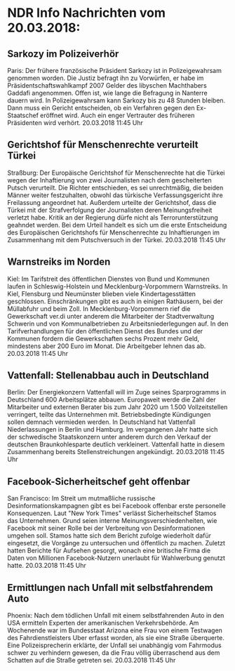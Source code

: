 # NDR Info Nachrichten vom 20.03.2018:


## Sarkozy im Polizeiverhör
Paris: Der frühere französische Präsident Sarkozy ist in Polizeigewahrsam genommen worden. Die Justiz befragt ihn zu Vorwürfen, er habe im Präsidentschaftswahlkampf 2007 Gelder des libyschen Machthabers Gaddafi angenommen. Offen ist, wie lange die Befragung in Nanterre dauern wird. In Polizeigewahrsam kann Sarkozy bis zu 48 Stunden bleiben. Dann muss ein Gericht entscheiden, ob ein Verfahren gegen den Ex-Staatschef eröffnet wird. Auch ein enger Vertrauter des früheren Präsidenten wird verhört. 20.03.2018 11:45 Uhr 

## Gerichtshof für Menschenrechte verurteilt Türkei
Straßburg: Der Europäische Gerichtshof für Menschenrechte hat die Türkei wegen der Inhaftierung von zwei Journalisten nach dem gescheiterten Putsch verurteilt. Die Richter entschieden, es sei unrechtmäßig, die beiden Männer weiter festzuhalten, obwohl das türkische Verfassungsgericht ihre Freilassung angeordnet hat. Außerdem urteilte der Gerichtshof, dass die Türkei mit der Strafverfolgung der Journalisten deren Meinungsfreiheit verletzt habe. Kritik an der Regierung dürfe nicht als Terrorunterstützung geahndet werden. Bei dem Urteil handelt es sich um die erste Entscheidung des Europäischen Gerichtshofs für Menschenrechte zu Inhaftierungen im Zusammenhang mit dem Putschversuch in der Türkei. 20.03.2018 11:45 Uhr 

## Warnstreiks im Norden
Kiel: Im Tarifstreit des öffentlichen Dienstes von Bund und Kommunen laufen in Schleswig-Holstein und Mecklenburg-Vorpommern Warnstreiks. In Kiel, Flensburg und Neumünster blieben viele Kindertagesstätten geschlossen. Einschränkungen gibt es auch in einigen Rathäusern, bei der Müllabfuhr und beim Zoll. In Mecklenburg-Vorpommern rief die Gewerkschaft ver.di unter anderem die Mitarbeiter der Stadtverwaltung Schwerin und von Kommunalbetrieben zu Arbeitsniederlegungen auf. In den Tarifverhandlungen für den öffentlichen Dienst des Bundes und der Kommunen fordern die Gewerkschaften sechs Prozent mehr Geld, mindestens aber 200 Euro im Monat. Die Arbeitgeber lehnen das ab. 20.03.2018 11:45 Uhr 

## Vattenfall: Stellenabbau auch in Deutschland
Berlin: Der Energiekonzern Vattenfall will im Zuge seines Sparprogramms in Deutschland 600 Arbeitsplätze abbauen. Europaweit werde die Zahl der Mitarbeiter und externen Berater bis zum Jahr 2020 um 1.500 Vollzeitstellen verringert, teilte das Unternehmen mit. Betriebsbedingte Kündigungen sollen demnach vermieden werden. In Deutschland hat Vattenfall Niederlassungen in Berlin und Hamburg. Im vergangenen Jahr hatte sich der schwedische Staatskonzern unter anderem durch den Verkauf der deutschen Braunkohlesparte deutlich verkleinert. Vattenfall hatte in diesem Zusammenhang bereits Stellenstreichungen angekündigt. 20.03.2018 11:45 Uhr 

## Facebook-Sicherheitschef geht offenbar
San Francisco: Im Streit um mutmaßliche russische Desinformationskampagnen gibt es bei Facebook offenbar erste personelle Konsequenzen. Laut "New York Times" verlässt Sicherheitschef Stamos das Unternehmen. Grund seien interne Meinungsverschiedenheiten, wie Facebook mit seiner Rolle bei der Verbreitung von Desinformationen umgehen soll. Stamos hatte sich dem Bericht zufolge wiederholt dafür eingesetzt, die Vorgänge zu untersuchen und öffentlich zu machen. Zuletzt hatten Berichte für Aufsehen gesorgt, wonach eine britische Firma die Daten von Millionen Facebook-Nutzern unerlaubt für Wahlwerbung genutzt hatte. 20.03.2018 11:45 Uhr 

## Ermittlungen nach Unfall mit selbstfahrendem Auto
Phoenix: Nach dem tödlichen Unfall mit einem selbstfahrenden Auto in den USA ermitteln Experten der amerikanischen Verkehrsbehörde. Am Wochenende war im Bundesstaat Arizona eine Frau von einem Testwagen des Fahrdienstleisters Uber erfasst worden, als sie eine Straße überquerte. Eine Polizeisprecherin erklärte, der Unfall sei unabhängig vom Fahrmodus schwer zu verhindern gewesen, da die Frau völlig überraschend aus dem Schatten auf die Straße getreten sei. 20.03.2018 11:45 Uhr 
